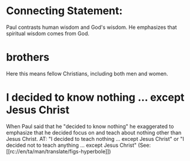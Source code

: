 # Connecting Statement:

Paul contrasts human wisdom and God's wisdom. He emphasizes that spiritual wisdom comes from God.

# brothers

Here this means fellow Christians, including both men and women.

# I decided to know nothing ... except Jesus Christ

When Paul said that he "decided to know nothing" he exaggerated to emphasize that he decided focus on and teach about nothing other than Jesus Christ. AT: "I decided to teach nothing ... except Jesus Christ" or "I decided not to teach anything ... except Jesus Christ" (See: [[rc://en/ta/man/translate/figs-hyperbole]])